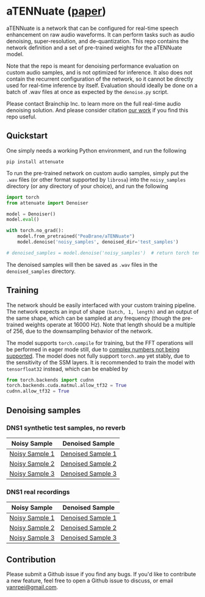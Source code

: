 # aTENNuate ([paper](https://arxiv.org/abs/2409.03377))

aTENNuate is a network that can be configured for real-time speech enhancement on raw audio waveforms. It can perform tasks such as audio denoising, super-resolution, and de-quantization. This repo contains the network definition and a set of pre-trained weights for the aTENNuate model.

Note that the repo is meant for denoising performance evaluation on custom audio samples, and is not optimized for inference. It also does not contain the recurrent configuration of the network, so it cannot be directly used for real-time inference by itself. Evaluation should ideally be done on a batch of .wav files at once as expected by the `denoise.py` script.

Please contact Brainchip Inc. to learn more on the full real-time audio denoising solution. And please consider citation [our work](https://arxiv.org/abs/2409.03377) if you find this repo useful.

## Quickstart

One simply needs a working Python environment, and run the following
```
pip install attenuate
```

To run the pre-trained network on custom audio samples, simply put the `.wav` files (or other format supported by `librosa`) into the `noisy_samples` directory (or any directory of your choice), and run the following
```python
import torch
from attenuate import Denoiser

model = Denoiser()
model.eval()

with torch.no_grad():
    model.from_pretrained("PeaBrane/aTENNuate")
    model.denoise('noisy_samples', denoised_dir='test_samples')

# denoised_samples = model.denoise('noisy_samples')  # return torch tensors instead
```
The denoised samples will then be saved as `.wav` files in the `denoised_samples` directory.

## Training

The network should be easily interfaced with your custom training pipeline. The network expects an input of shape `(batch, 1, length)` and an output of the same shape, which can be sampled at any frequency (though the pre-trained weights operate at 16000 Hz). Note that length should be a multiple of 256, due to the downsampling behavior of the network.

The model supports `torch.compile` for training, but the FFT operations will be performed in eager mode still, due to [complex numbers not being supported](https://github.com/pytorch/pytorch/issues/98161). The model does not fully support `torch.amp` yet stably, due to the sensitivity of the SSM layers. It is recommended to train the model with `tensorfloat32` instead, which can be enabled by
```python
from torch.backends import cudnn
torch.backends.cuda.matmul.allow_tf32 = True
cudnn.allow_tf32 = True
```

## Denoising samples

### DNS1 synthetic test samples, no reverb

| Noisy Sample | Denoised Sample |
|--------------|----------------|
| [Noisy Sample 1](noisy_samples/clnsp1_train_69005_1_snr15_tl-21_fileid_158.wav) | [Denoised Sample 1](denoised_samples/clnsp1_train_69005_1_snr15_tl-21_fileid_158.wav) |
| [Noisy Sample 2](noisy_samples/clnsp44_wind_97396_2_snr14_tl-26_fileid_271.wav) | [Denoised Sample 2](denoised_samples/clnsp44_wind_97396_2_snr14_tl-26_fileid_271.wav) |
| [Noisy Sample 3](noisy_samples/clnsp52_amMeH4u6AO4_snr5_tl-18_fileid_19.wav) | [Denoised Sample 3](denoised_samples/clnsp52_amMeH4u6AO4_snr5_tl-18_fileid_19.wav) |

### DNS1 real recordings

| Noisy Sample | Denoised Sample |
|--------------|----------------|
| [Noisy Sample 1](noisy_samples/ms_realrec_headset_cafe_spk2_3.wav) | [Denoised Sample 1](denoised_samples/ms_realrec_headset_cafe_spk2_3.wav) |
| [Noisy Sample 2](noisy_samples/audioset_realrec_babycry_2x43exdQ5bo.wav) | [Denoised Sample 2](denoised_samples/audioset_realrec_babycry_2x43exdQ5bo.wav) |
| [Noisy Sample 3](noisy_samples/audioset_realrec_printer_IZHuH27jLUQ.wav) | [Denoised Sample 3](denoised_samples/audioset_realrec_printer_IZHuH27jLUQ.wav) |

## Contribution

Please submit a Github issue if you find any bugs. If you'd like to contribute a new feature, feel free to open a Github issue to discuss, or email yanrpei@gmail.com.

<!-- ## DNS1 synthetic test samples, no reverb

| Noisy Sample | Denoised Sample |
|--------------|----------------|
| <audio controls><source src="noisy_samples/clnsp1_train_69005_1_snr15_tl-21_fileid_158.wav" type="audio/wav"></audio> | <audio controls><source src="denoised_samples/clnsp1_train_69005_1_snr15_tl-21_fileid_158.wav" type="audio/wav"></audio> |
| <audio controls><source src="noisy_samples/clnsp44_wind_97396_2_snr14_tl-26_fileid_271.wav" type="audio/wav"></audio> | <audio controls><source src="denoised_samples/clnsp44_wind_97396_2_snr14_tl-26_fileid_271.wav" type="audio/wav"></audio> |
| <audio controls><source src="noisy_samples/clnsp52_amMeH4u6AO4_snr5_tl-18_fileid_19.wav" type="audio/wav"></audio> | <audio controls><source src="denoised_samples/clnsp52_amMeH4u6AO4_snr5_tl-18_fileid_19.wav" type="audio/wav"></audio> |

## DNS1 real recordings

| Noisy Sample | Denoised Sample |
|--------------|----------------|
| <audio controls><source src="noisy_samples/ms_realrec_headset_cafe_spk2_3.wav" type="audio/wav"></audio> | <audio controls><source src="denoised_samples/ms_realrec_headset_cafe_spk2_3.wav" type="audio/wav"></audio> |
| <audio controls><source src="noisy_samples/audioset_realrec_babycry_2x43exdQ5bo.wav" type="audio/wav"></audio> | <audio controls><source src="denoised_samples/audioset_realrec_babycry_2x43exdQ5bo.wav" type="audio/wav"></audio> |
| <audio controls><source src="noisy_samples/audioset_realrec_printer_IZHuH27jLUQ.wav" type="audio/wav"></audio> | <audio controls><source src="denoised_samples/audioset_realrec_printer_IZHuH27jLUQ.wav" type="audio/wav"></audio> | -->
